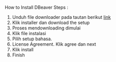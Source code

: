 How to Install DBeaver 
Steps :
1. Unduh file downloader pada tautan berikut [link](https://dbeaver.io/download/)
2. Klik installer dan download the setup
3. Proses mendownloading dimulai
4. Klik file instalasi
5. Pilih setup bahasa.
6. License Agreement. Klik agree dan next
7. Klik install
8. Finish
